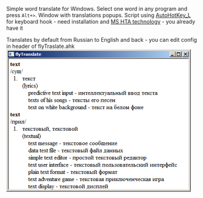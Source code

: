 Simple word translate for Windows. Select one word in any program and press `Alt+>`. Window with translations popups.
Script using 
  [AutoHotKey_L](https://github.com/Lexikos/AutoHotkey_L) for keyboard hook - need installation
  and [MS HTA technology](https://en.wikipedia.org/wiki/HTML_Application) - you already have it

Translates by default from Russian to English and back - you can edit config in header of flyTraslate.ahk  
![example](https://raw.githubusercontent.com/bga/flyTraslate/master/example.png)  
